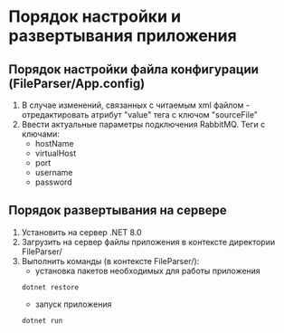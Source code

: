 # Порядок настройки и развертывания приложения
## Порядок настройки файла конфигурации (FileParser/App.config)
1. В случае изменений, связанных с читаемым xml файлом - отредактировать атрибут "value" тега с ключом "sourceFile"
2. Ввести актуальные параметры подключения RabbitMQ. Теги с ключами:
   - hostName
   - virtualHost
   - port
   - username
   - password

## Порядок развертывания на сервере
1. Установить на сервер .NET 8.0
2. Загрузить на сервер файлы приложения в контексте директории FileParser/
3. Выполнить команды (в контексте FileParser/):
   - установка пакетов необходимых для работы приложения
   ```
   dotnet restore
   ```
   - запуск приложения
   ```
   dotnet run
   ```
